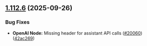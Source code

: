 ## [1.112.6](https://github.com/n8n-io/n8n/compare/n8n@1.112.5...n8n@1.112.6) (2025-09-26)


### Bug Fixes

* **OpenAI Node:** Missing header for assistant API calls ([#20060](https://github.com/n8n-io/n8n/issues/20060)) ([42ac269](https://github.com/n8n-io/n8n/commit/42ac269c4320504a246e35f31866af7e431375de))
